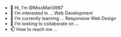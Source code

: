 - 👋 Hi, I’m @MissMari0987
- 👀 I’m interested in ... Web Development
- 🌱 I’m currently learning ... Responsive Web Design
- 💞️ I’m looking to collaborate on ...
- 📫 How to reach me ...

<!---
MissMari0987/MissMari0987 is a ✨ special ✨ repository because its `README.md` (this file) appears on your GitHub profile.
You can click the Preview link to take a look at your changes.
--->
